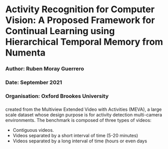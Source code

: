 #   Activity Recognition for Computer Vision: A Proposed Framework for Continual Learning using Hierarchical Temporal Memory from Numenta

### Author: Ruben Moray Guerrero
### Date: September 2021
### Organisation: Oxford Brookes University



### 
created from the Multiview Extended Video with Activities (MEVA), a large 
scale dataset whose design purpose is for activity detection multi-camera 
environments. The benchmark is composed of three types of videos:
- Contiguous videos.
- Videos separated by a short interval of time (5-20 minutes)
- Videos separated by a long interval of time (hours or even days

